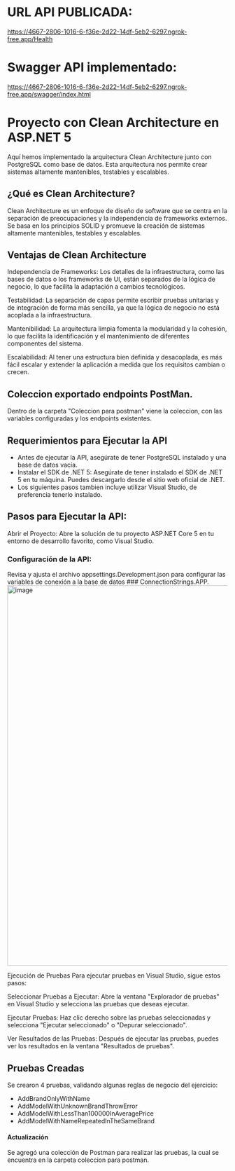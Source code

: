 # URL API PUBLICADA:
https://4667-2806-1016-6-f36e-2d22-14df-5eb2-6297.ngrok-free.app/Health

# Swagger API implementado:
https://4667-2806-1016-6-f36e-2d22-14df-5eb2-6297.ngrok-free.app/swagger/index.html

# Proyecto con Clean Architecture en ASP.NET 5
Aquí hemos implementado la arquitectura Clean Architecture junto con PostgreSQL como base de datos. Esta arquitectura nos permite crear sistemas altamente mantenibles, testables y escalables.

## ¿Qué es Clean Architecture?
Clean Architecture es un enfoque de diseño de software que se centra en la separación de preocupaciones y la independencia de frameworks externos. Se basa en los principios SOLID y promueve la creación de sistemas altamente mantenibles, testables y escalables.

## Ventajas de Clean Architecture
Independencia de Frameworks: Los detalles de la infraestructura, como las bases de datos o los frameworks de UI, están separados de la lógica de negocio, lo que facilita la adaptación a cambios tecnológicos.

Testabilidad: La separación de capas permite escribir pruebas unitarias y de integración de forma más sencilla, ya que la lógica de negocio no está acoplada a la infraestructura.

Mantenibilidad: La arquitectura limpia fomenta la modularidad y la cohesión, lo que facilita la identificación y el mantenimiento de diferentes componentes del sistema.

Escalabilidad: Al tener una estructura bien definida y desacoplada, es más fácil escalar y extender la aplicación a medida que los requisitos cambian o crecen.

## Coleccion exportado endpoints PostMan.
Dentro de la carpeta "Coleccion para postman" viene la coleccion, con las variables configuradas y los endpoints existentes.

## Requerimientos para Ejecutar la API
- Antes de ejecutar la API, asegúrate de tener PostgreSQL instalado y una base de datos vacía.
- Instalar el SDK de .NET 5: Asegúrate de tener instalado el SDK de .NET 5 en tu máquina. Puedes descargarlo desde el sitio web oficial de .NET.
- Los siguientes pasos tambien incluye utilizar Visual Studio, de preferencia tenerlo instalado.
## Pasos para Ejecutar la API:
Abrir el Proyecto: Abre la solución de tu proyecto ASP.NET Core 5 en tu entorno de desarrollo favorito, como Visual Studio.

### Configuración de la API:

Revisa y ajusta el archivo appsettings.Development.json para configurar las variables de conexión a la base de datos ### ConnectionStrings.APP.
<img width="868" alt="image" src="https://github.com/Riichhard97/prueba_tecnica/assets/62078290/70fad1d4-c6b2-4687-8dc9-148260dd3147">

Ejecución de Pruebas
Para ejecutar pruebas en Visual Studio, sigue estos pasos:

Seleccionar Pruebas a Ejecutar: Abre la ventana "Explorador de pruebas" en Visual Studio y selecciona las pruebas que deseas ejecutar.

Ejecutar Pruebas: Haz clic derecho sobre las pruebas seleccionadas y selecciona "Ejecutar seleccionado" o "Depurar seleccionado".

Ver Resultados de las Pruebas: Después de ejecutar las pruebas, puedes ver los resultados en la ventana "Resultados de pruebas".

## Pruebas Creadas
Se crearon 4 pruebas, validando algunas reglas de negocio del ejercicio:

- AddBrandOnlyWithName
- AddModelWithUnknownBrandThrowError
- AddModelWithLessThan100000InAveragePrice
- AddModelWithNameRepeatedInTheSameBrand

#### Actualización
Se agregó una colección de Postman para realizar las pruebas, la cual se encuentra en la carpeta coleccion para postman.
